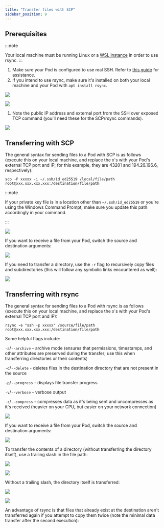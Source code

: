 ```yaml
---
title: "Transfer files with SCP"
sidebar_position: 9
---
```


## Prerequisites
:::note

Your local machine must be running Linux or a [WSL instance](https://learn.microsoft.com/en-us/windows/wsl/about) in order to use rsync.
:::

1. Make sure your Pod is configured to use real SSH. Refer to [this guide](https://docs.runpod.io/docs/use-real-ssh) for assistance.
2. If you intend to use rsync, make sure it's installed on both your local machine and your Pod with `apt install rsync`.

![](/img/docs/ae0ee09-image.png)


![](/img/docs/d00988d-image.png)

1. Note the public IP address and external port from the SSH over exposed TCP command (you'll need these for the SCP/rsync commands).

![](/img/docs/c099425-image.png)

## Transferring with SCP

The general syntax for sending files to a Pod with SCP is as follows (execute this on your local machine, and replace the x's with your Pod's external TCP port and IP; for this example, they are 43201 and 194.26.196.6, respectively):



```shell
scp -P xxxxx -i ~/.ssh/id_ed25519 /local/file/path root@xxx.xxx.xxx.xxx:/destination/file/path
```

:::note

If your private key file is in a location other than `~/.ssh/id_ed25519` or you're using the Windows Command Prompt, make sure you update this path accordingly in your command.

:::

![](/img/docs/1e471f2-3.png)


If you want to receive a file from your Pod, switch the source and destination arguments:

![](/img/docs/51e282a-4.png)


If you need to transfer a directory, use the `-r` flag to recursively copy files and subdirectories (this will follow any symbolic links encountered as well):

![](/img/docs/47d5c1c-5.png)


## Transferring with rsync

The general syntax for sending files to a Pod with rsync is as follows (execute this on your local machine, and replace the x's with your Pod's external TCP port and IP):



```shell 
rsync -e "ssh -p xxxxx" /source/file/path root@xxx.xxx.xxx.xxx:/destination/file/path
```


Some helpful flags include:

`-a`/`--archive` - archive mode (ensures that permissions, timestamps, and other attributes are preserved during the transfer; use this when transferring directories or their contents)

`-d`/`--delete` - deletes files in the destination directory that are not present in the source

`-p`/`--progress` - displays file transfer progress

`-v`/`--verbose` - verbose output

`-z`/`--compress` - compresses data as it's being sent and uncompresses as it's received (heavier on your CPU, but easier on your network connection)

![](/img/docs/b7e7dd5-6.png)


If you want to receive a file from your Pod, switch the source and destination arguments:

![](/img/docs/4867182-7.png)


To transfer the contents of a directory (without transferring the directory itself), use a trailing slash in the file path:

![](/img/docs/ec221c3-image.png)

![](/img/docs/28a2134-image.png)

Without a trailing slash, the directory itself is transferred:

![](/img/docs/ec31ef2-image.png)

![](/img/docs/effbe45-image.png)

An advantage of rsync is that files that already exist at the destination aren't transferred again if you attempt to copy them twice (note the minimal data transfer after the second execution):